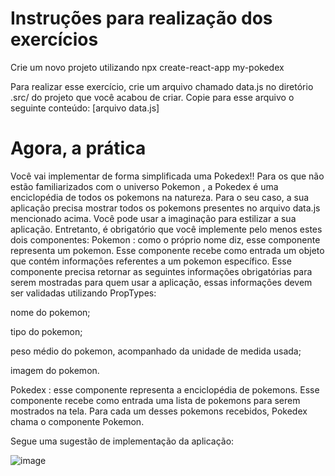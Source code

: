 # Instruções para realização dos exercícios
Crie um novo projeto utilizando npx create-react-app my-pokedex

Para realizar esse exercício, crie um arquivo chamado data.js no diretório .src/ do projeto que você acabou de criar. Copie para esse arquivo o seguinte conteúdo:
[arquivo data.js]

# Agora, a prática
Você vai implementar de forma simplificada uma Pokedex!! Para os que não estão familiarizados com o universo Pokemon , a Pokedex é uma enciclopédia de todos os pokemons na natureza. Para o seu caso, a sua aplicação precisa mostrar todos os pokemons presentes no arquivo data.js mencionado acima.
Você pode usar a imaginação para estilizar a sua aplicação. Entretanto, é obrigatório que você implemente pelo menos estes dois componentes:
Pokemon : como o próprio nome diz, esse componente representa um pokemon. Esse componente recebe como entrada um objeto que contém informações referentes a um pokemon específico. 
Esse componente precisa retornar as seguintes informações obrigatórias para serem mostradas para quem usar a aplicação, essas informações devem ser validadas utilizando PropTypes:

nome do pokemon;

tipo do pokemon;

peso médio do pokemon, acompanhado da unidade de medida usada;

imagem do pokemon.

Pokedex : esse componente representa a enciclopédia de pokemons. Esse componente recebe como entrada uma lista de pokemons para serem mostrados na tela. Para cada um desses pokemons recebidos, Pokedex chama o componente Pokemon.

Segue uma sugestão de implementação da aplicação:

![image](https://user-images.githubusercontent.com/93014709/150618589-f5d4fd28-9ef1-4dc0-b641-bb6da57d015a.png)

